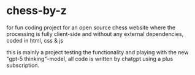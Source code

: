 # chess-by-z
for fun coding project for an open source chess website where the processing is fully client-side and without any external dependencies, coded in html, css &amp; js

this is mainly a project testing the functionality and playing with the new "gpt-5 thinking"-model, all code is written by chatgpt using a plus subscription.
